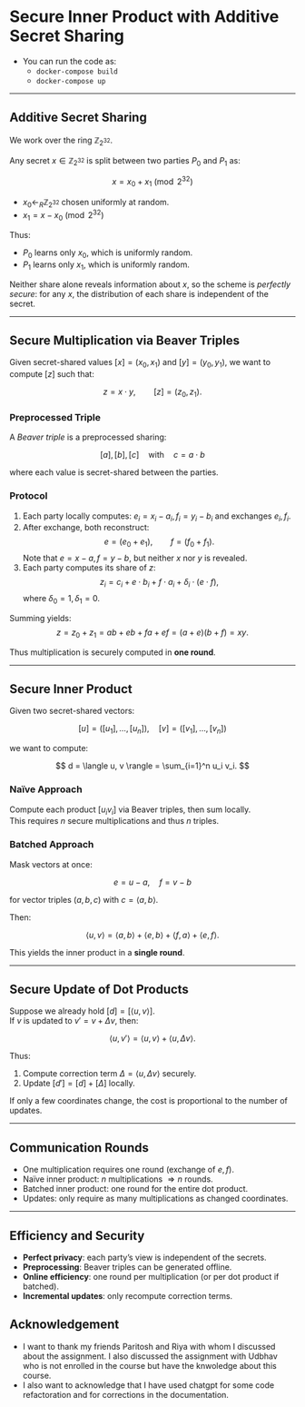 # Secure Inner Product with Additive Secret Sharing

- You can run the code as:
  - `docker-compose build`
  - `docker-compose up`

---

## Additive Secret Sharing

We work over the ring $\mathbb{Z}_{2^{32}}$.

Any secret $x \in \mathbb{Z}_{2^{32}}$ is split between two parties $P_0$ and $P_1$ as:

$$
x = x_0 + x_1 \pmod{2^{32}}
$$

- $x_0 \gets_R \mathbb{Z}_{2^{32}}$ chosen uniformly at random.
- $x_1 = x - x_0 \pmod{2^{32}}$

Thus:

- $P_0$ learns only $x_0$, which is uniformly random.
- $P_1$ learns only $x_1$, which is uniformly random.

Neither share alone reveals information about $x$, so the scheme is *perfectly secure*: for any $x$, the distribution of each share is independent of the secret.


---


## Secure Multiplication via Beaver Triples
Given secret-shared values $[x] = (x_0, x_1)$ and $[y] = (y_0, y_1)$, we want to compute $[z]$ such that:

$$
z = x \cdot y, \qquad [z] = (z_0, z_1).
$$

### Preprocessed Triple
A *Beaver triple* is a preprocessed sharing:

$$
[a], [b], [c] \quad \text{with} \quad c = a \cdot b
$$

where each value is secret-shared between the parties.

### Protocol
1. Each party locally computes:
   $e_i = x_i - a_i, f_i = y_i - b_i$
   and exchanges $e_i, f_i$.
3. After exchange, both reconstruct:
   $$
   e = (e_0 + e_1), \qquad f = (f_0 + f_1).
   $$
   Note that $e = x - a, f = y - b$, but neither $x$ nor $y$ is revealed.
4. Each party computes its share of $z$:
   $$
   z_i = c_i + e \cdot b_i + f \cdot a_i + \delta_i \cdot (e \cdot f),
   $$
   where $\delta_0 = 1, \delta_1 = 0$.

Summing yields:
$$
z = z_0 + z_1 = ab + e b + f a + e f = (a+e)(b+f) = xy.
$$

Thus multiplication is securely computed in **one round**.

---

## Secure Inner Product
Given two secret-shared vectors:

$$
[u] = ([u_1], \ldots, [u_n]), \quad [v] = ([v_1], \ldots, [v_n])
$$

we want to compute:

$$
d = \langle u, v \rangle = \sum_{i=1}^n u_i v_i.
$$

### Naïve Approach
Compute each product $[u_i v_i]$ via Beaver triples, then sum locally.  
This requires $n$ secure multiplications and thus $n$ triples.

### Batched Approach
Mask vectors at once:

$$
e = u - a, \quad f = v - b
$$

for vector triples $(a, b, c)$ with $c = \langle a, b \rangle$.  

Then:

$$
\langle u, v \rangle = \langle a, b \rangle + \langle e, b \rangle + \langle f, a \rangle + \langle e, f \rangle.
$$

This yields the inner product in a **single round**.

---

## Secure Update of Dot Products
Suppose we already hold $[d] = [\langle u, v \rangle]$.  
If $v$ is updated to $v' = v + \Delta v$, then:

$$
\langle u, v' \rangle = \langle u, v \rangle + \langle u, \Delta v \rangle.
$$

Thus:
1. Compute correction term $\Delta = \langle u, \Delta v \rangle$ securely.  
2. Update $[d'] = [d] + [\Delta]$ locally.  

If only a few coordinates change, the cost is proportional to the number of updates.

---

## Communication Rounds
- One multiplication requires one round (exchange of $e,f$).  
- Naïve inner product: $n$ multiplications $\Rightarrow n$ rounds.  
- Batched inner product: one round for the entire dot product.  
- Updates: only require as many multiplications as changed coordinates.  

---

## Efficiency and Security
- **Perfect privacy**: each party’s view is independent of the secrets.  
- **Preprocessing**: Beaver triples can be generated offline.  
- **Online efficiency**: one round per multiplication (or per dot product if batched).  
- **Incremental updates**: only recompute correction terms.  



## Acknowledgement
- I want to thank my friends Paritosh and Riya with whom I discussed about the assignment. I also discussed the assignment with Udbhav who is not enrolled in the course but have the knwoledge about this course.
- I also want to acknowledge that I have used chatgpt for some code refactoration and for corrections in the documentation.
